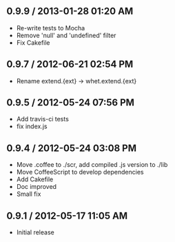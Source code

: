## 0.9.9 / 2013-01-28 01:20 AM

  - Re-write tests to Mocha
  - Remove 'null' and 'undefined' filter
  - Fix Cakefile 

## 0.9.7 / 2012-06-21 02:54 PM

  - Rename extend.{ext} -> whet.extend.{ext}

## 0.9.5 / 2012-05-24 07:56 PM

  - Add travis-ci tests
  - fix index.js


## 0.9.4 / 2012-05-24 03:08 PM

  - Move .coffee to ./scr, add compiled .js version to ./lib
  - Move CoffeeScript to develop dependencies
  - Add Cakefile
  - Doc improved
  - Small fix


## 0.9.1 / 2012-05-17 11:05 AM

  - Initial release